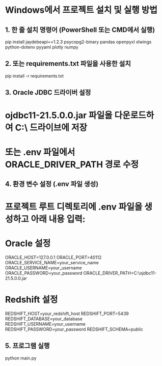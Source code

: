 # Windows에서 프로젝트 설치 및 실행 방법

## 1. 한 줄 설치 명령어 (PowerShell 또는 CMD에서 실행)
pip install jaydebeapi==1.2.3 psycopg2-binary pandas openpyxl xlwings python-dotenv pyyaml plotly numpy

## 2. 또는 requirements.txt 파일을 사용한 설치
pip install -r requirements.txt

## 3. Oracle JDBC 드라이버 설정
# ojdbc11-21.5.0.0.jar 파일을 다운로드하여 C:\ 드라이브에 저장
# 또는 .env 파일에서 ORACLE_DRIVER_PATH 경로 수정

## 4. 환경 변수 설정 (.env 파일 생성)
# 프로젝트 루트 디렉토리에 .env 파일을 생성하고 아래 내용 입력:

# Oracle 설정
ORACLE_HOST=127.0.0.1
ORACLE_PORT=40112
ORACLE_SERVICE_NAME=your_service_name
ORACLE_USERNAME=your_username
ORACLE_PASSWORD=your_password
ORACLE_DRIVER_PATH=C:\ojdbc11-21.5.0.0.jar

# Redshift 설정
REDSHIFT_HOST=your_redshift_host
REDSHIFT_PORT=5439
REDSHIFT_DATABASE=your_database
REDSHIFT_USERNAME=your_username
REDSHIFT_PASSWORD=your_password
REDSHIFT_SCHEMA=public

## 5. 프로그램 실행
python main.py